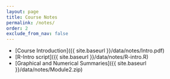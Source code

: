 ```yaml
---
layout: page
title: Course Notes 
permalink: /notes/
order: 2
exclude_from_nav: false
---
```


* [Course Introduction]({{ site.baseurl }}/data/notes/Intro.pdf)
* [R-Intro script]({{ site.baseurl }}/data/notes/R-intro.R)
* [Graphical and Numerical Summaries]({{ site.baseurl }}/data/notes/Module2.zip) 
